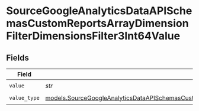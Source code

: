 # SourceGoogleAnalyticsDataAPISchemasCustomReportsArrayDimensionFilterDimensionsFilter3Int64Value


## Fields

| Field                                                                                                                                                                                                                | Type                                                                                                                                                                                                                 | Required                                                                                                                                                                                                             | Description                                                                                                                                                                                                          |
| -------------------------------------------------------------------------------------------------------------------------------------------------------------------------------------------------------------------- | -------------------------------------------------------------------------------------------------------------------------------------------------------------------------------------------------------------------- | -------------------------------------------------------------------------------------------------------------------------------------------------------------------------------------------------------------------- | -------------------------------------------------------------------------------------------------------------------------------------------------------------------------------------------------------------------- |
| `value`                                                                                                                                                                                                              | *str*                                                                                                                                                                                                                | :heavy_check_mark:                                                                                                                                                                                                   | N/A                                                                                                                                                                                                                  |
| `value_type`                                                                                                                                                                                                         | [models.SourceGoogleAnalyticsDataAPISchemasCustomReportsArrayDimensionFilterDimensionsFilter3ValueType](../models/sourcegoogleanalyticsdataapischemascustomreportsarraydimensionfilterdimensionsfilter3valuetype.md) | :heavy_check_mark:                                                                                                                                                                                                   | N/A                                                                                                                                                                                                                  |